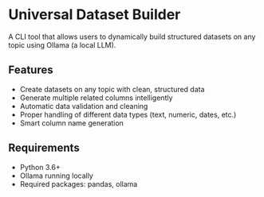 # Universal Dataset Builder

A CLI tool that allows users to dynamically build structured datasets on any topic using Ollama (a local LLM).

## Features
- Create datasets on any topic with clean, structured data
- Generate multiple related columns intelligently
- Automatic data validation and cleaning
- Proper handling of different data types (text, numeric, dates, etc.)
- Smart column name generation

## Requirements
- Python 3.6+
- Ollama running locally
- Required packages: pandas, ollama


